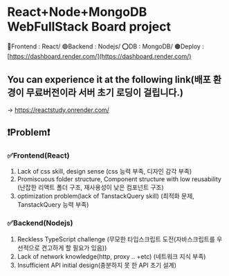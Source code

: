 # React+Node+MongoDB WebFullStack Board project
🔵Frontend : React/ 🟢Backend : Nodejs/ ⭕DB : MongoDB/ 🟤Deploy : [https://dashboard.render.com/](https://dashboard.render.com/)
## You can experience it at the following link(배포 환경이 무료버전이라 서버 초기 로딩이 걸립니다.)
-> https://reactstudy.onrender.com/
## ❗Problem❗
### ✅Frontend(React)
1. Lack of css skill, design sense (css 능력 부족, 디자인 감각 부족)
2. Promiscuous folder structure, Component structure with low reusability (난잡한 리액트 폴더 구조, 재사용성이 낮은 컴포넌트 구조)
3. optimization problem(lack of TanstackQuery skill) (최적화 문제, TanstackQuery 능력 부족)

### ✅Backend(Nodejs)
1. Reckless TypeScript challenge (무모한 타입스크립트 도전(자바스크립트를 우선적으로 견고하게 할 필요가 있음))
2. Lack of network knowledge(http, proxy .. +etc) (네트워크 지식 부족)
3. Insufficient API initial design(충분하지 못 한 API 초기 설계)


